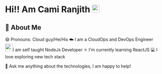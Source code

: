 # Hi!! Am Cami Ranjith <img src="https://media.giphy.com/media/hvRJCLFzcasrR4ia7z/giphy.gif" width="25px">


## 📖 About Me
😄 Pronouns: Cloud guy/He/His
☁️ I am a CloudOps and DevOps Engineer
<img src="https://w7.pngwing.com/pngs/322/725/png-transparent-node-js-javascript-npm-express-js-sharp-miscellaneous-angle-text-thumbnail.png" width="25px">I am self taught NodeJs Developer
⚛️ I'm currently learning ReactJS
💻 I love exploring new tech stack 


💬 Ask me anything about the technologies, I am happy to help!



